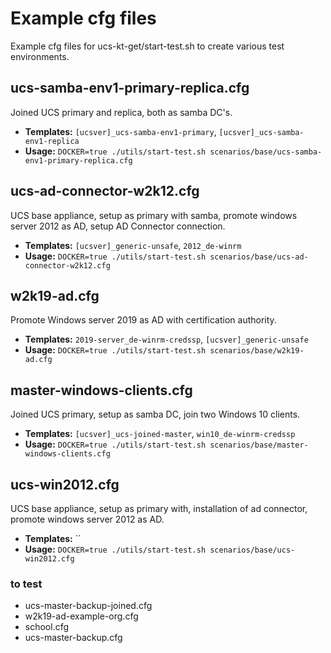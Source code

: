 # Example cfg files
Example cfg files for ucs-kt-get/start-test.sh to create various test environments. 

## ucs-samba-env1-primary-replica.cfg
Joined UCS primary and replica, both as samba DC's.
- **Templates:** `[ucsver]_ucs-samba-env1-primary`, `[ucsver]_ucs-samba-env1-replica`
- **Usage:** `DOCKER=true ./utils/start-test.sh scenarios/base/ucs-samba-env1-primary-replica.cfg`

## ucs-ad-connector-w2k12.cfg
UCS base appliance, setup as primary with samba, promote windows server 2012 as AD, setup AD Connector connection.
- **Templates:** `[ucsver]_generic-unsafe`, `2012_de-winrm`
- **Usage:** `DOCKER=true ./utils/start-test.sh scenarios/base/ucs-ad-connector-w2k12.cfg`

## w2k19-ad.cfg
Promote Windows server 2019 as AD with certification authority.
- **Templates:** `2019-server_de-winrm-credssp`, `[ucsver]_generic-unsafe`
- **Usage:** `DOCKER=true ./utils/start-test.sh scenarios/base/w2k19-ad.cfg`

## master-windows-clients.cfg
Joined UCS primary, setup as samba DC, join two Windows 10 clients.
- **Templates:** `[ucsver]_ucs-joined-master`, `win10_de-winrm-credssp`
- **Usage:** `DOCKER=true ./utils/start-test.sh scenarios/base/master-windows-clients.cfg`

## ucs-win2012.cfg
UCS base appliance, setup as primary with, installation of ad connector, promote windows server 2012 as AD.
- **Templates:** ``
- **Usage:** `DOCKER=true ./utils/start-test.sh scenarios/base/ucs-win2012.cfg`

### to test
- ucs-master-backup-joined.cfg
- w2k19-ad-example-org.cfg
- school.cfg
- ucs-master-backup.cfg
